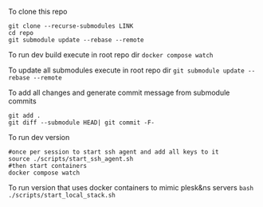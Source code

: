 To clone this repo
```
git clone --recurse-submodules LINK
cd repo
git submodule update --rebase --remote
```

To run dev build execute in root repo dir
`docker compose watch`

To update all submodules execute in root repo dir
`git submodule update --rebase --remote`

To add all changes and generate commit message from submodule commits
```
git add .
git diff --submodule HEAD| git commit -F-
```

To run dev version
```
#once per session to start ssh agent and add all keys to it
source ./scripts/start_ssh_agent.sh
#then start containers
docker compose watch
```

To run version that uses docker containers to mimic plesk&ns servers
`bash ./scripts/start_local_stack.sh`

